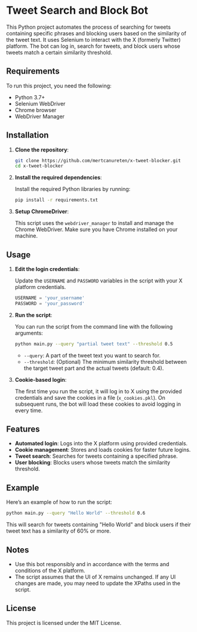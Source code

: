 # Tweet Search and Block Bot

This Python project automates the process of searching for tweets containing specific phrases and blocking users based on the similarity of the tweet text. It uses Selenium to interact with the X (formerly Twitter) platform. The bot can log in, search for tweets, and block users whose tweets match a certain similarity threshold.

## Requirements

To run this project, you need the following:

- Python 3.7+
- Selenium WebDriver
- Chrome browser
- WebDriver Manager

## Installation

1. **Clone the repository**:

   ```bash
   git clone https://github.com/mertcanureten/x-tweet-blocker.git
   cd x-tweet-blocker
   ```

2. **Install the required dependencies**:

   Install the required Python libraries by running:

   ```bash
   pip install -r requirements.txt
   ```

3. **Setup ChromeDriver**:

   This script uses the `webdriver_manager` to install and manage the Chrome WebDriver. Make sure you have Chrome installed on your machine.

## Usage

1. **Edit the login credentials**:

   Update the `USERNAME` and `PASSWORD` variables in the script with your X platform credentials.

   ```python
   USERNAME = 'your_username'
   PASSWORD = 'your_password'
   ```

2. **Run the script**:

   You can run the script from the command line with the following arguments:

   ```bash
   python main.py --query "partial tweet text" --threshold 0.5
   ```

   - `--query`: A part of the tweet text you want to search for.
   - `--threshold`: (Optional) The minimum similarity threshold between the target tweet part and the actual tweets (default: 0.4).

3. **Cookie-based login**:

   The first time you run the script, it will log in to X using the provided credentials and save the cookies in a file (`x_cookies.pkl`). On subsequent runs, the bot will load these cookies to avoid logging in every time.

## Features

- **Automated login**: Logs into the X platform using provided credentials.
- **Cookie management**: Stores and loads cookies for faster future logins.
- **Tweet search**: Searches for tweets containing a specified phrase.
- **User blocking**: Blocks users whose tweets match the similarity threshold.

## Example

Here’s an example of how to run the script:

```bash
python main.py --query "Hello World" --threshold 0.6
```

This will search for tweets containing "Hello World" and block users if their tweet text has a similarity of 60% or more.

## Notes

- Use this bot responsibly and in accordance with the terms and conditions of the X platform.
- The script assumes that the UI of X remains unchanged. If any UI changes are made, you may need to update the XPaths used in the script.

## License

This project is licensed under the MIT License.
